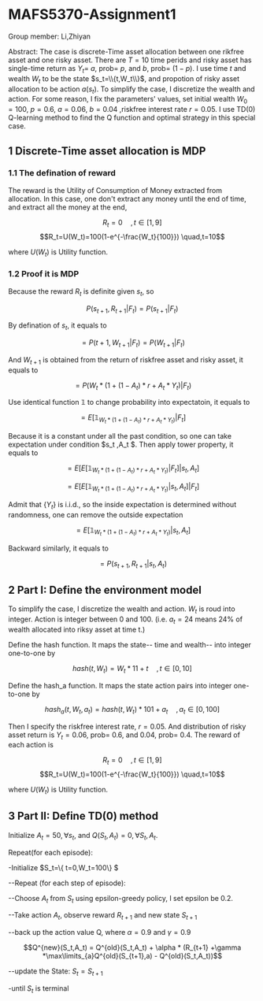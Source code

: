 # MAFS5370-Assignment1
Group member: Li,Zhiyan

Abstract: The case is discrete-Time asset allocation between one rikfree asset and one risky asset. There are $T=10$ time perids and risky asset has single-time return as $Y_t$= $a$, prob= $p$, and $b$, prob= $(1-p)$. I use time $t$ and wealth $W_t$ to be the state $s_t=\\{t,W_t\\}$, and propotion of risky asset allocation to be action $a(s_t)$. To simplify the case, I discretize the wealth and action. For some reason, I fix the parameters' values, set initial wealth $W_0=100$, $p=0.6$, $a=0.06$, $b=0.04$ ,riskfree interest rate $r=0.05$. I use TD(0) Q-learning method to find the Q function and optimal strategy in this special case.

## 1 Discrete-Time asset allocation is MDP
### 1.1 The defination of reward
The reward is the Utility of Consumption of Money extracted from allocation. In this case, one don't extract any money until the end of time, and extract all the money at the end,

$$R_t=0 \quad, t \in [1,9]$$
$$R_t=U(W_t)=100(1-e^{-\frac{W_t}{100}}) \quad,t=10$$

where $U(W_t)$ is Utility function.


### 1.2 Proof it is MDP
Because the reward $R_t$ is definite given $s_t$, so 

$$P(s_{t+1},R_{t+1}|F_t)=P(s_{t+1}|F_t)$$

By defination of $s_t$, it equals to

$$=P(t+1,W_{t+1}|F_t)=P(W_{t+1}|F_t)$$

And $W_{t+1}$ is obtained from the return of riskfree asset and risky asset, it equals to

$$=P(W_t * (1+(1-A_t )*r+A_t * Y_t )|F_t )$$

Use identical function $\mathbb{1}$ to change probability into expectatoin, it equals to

$$=E[\mathbb{1}_{W_t * (1+(1-A_t )*r+A_t * Y_t )} |F_t ]$$

Because it is a constant under all the past condition, so one can take expectation under condition $s_t ,A_t $. Then apply tower property, it equals to

$$=E[ E[ \mathbb{1}_{W_t * (1+(1-A_t )*r+A_t * Y_t )} |F_t ] |s_t,A_t  ]$$

$$=E[ E[ \mathbb{1}_{W_t * (1+(1-A_t )*r+A_t * Y_t )} |s_t,A_t ] |F_t ]$$

Admit that $\{ Y_t \}$ is i.i.d., so the inside expectation is determined without randomness, one can remove the outside expectation

$$=E[\mathbb{1}_{W_t * (1+(1-A_t )*r+A_t * Y_t )} |s_t,A_t ]$$

Backward similarly, it equals to

$$=P(s_{t+1},R_{t+1}|s_t,A_t)$$

## 2 Part I: Define the environment model
To simplify the case, I discretize the wealth and action. $W_t$ is roud into integer. Action is integer between 0 and 100. (i.e. $a_t=24$ means 24% of wealth allocated into riksy asset at time t.)

Define the hash function. It maps the state-- time and wealth-- into integer one-to-one by

$$hash(t,W_t) = W_t * 11 + t \quad, t\in [0,10]$$

Define the hash_a function. It maps the state action pairs into integer one-to-one by

$$hash_a(t,W_t,a_t) = hash(t,W_t) * 101 + a_t \quad,a_t \in [0,100]$$

Then I specify the riskfree interest rate, $r=0.05$. And distribution of risky asset return is $Y_t=0.06$, prob= $0.6$, and $0.04$, prob= $0.4$. The reward of each action is 

$$R_t=0 \quad, t \in [1,9]$$
$$R_t=U(W_t)=100(1-e^{-\frac{W_t}{100}}) \quad,t=10$$

where $U(W_t)$ is Utility function.

## 3 Part II: Define TD(0) method
Initialize $A_t = 50, \forall s_t$, and $Q(S_t,A_t) = 0, \forall S_t,A_t$.

Repeat(for each episode):

-Initialize $S_t=\\{ t=0,W_t=100\\} $

--Repeat (for each step of episode):

--Choose $A_t$ from $S_t$ using epsilon-greedy policy, I set epsilon be 0.2.

--Take action $A_t$, observe reward $R_{t+1}$ and new state $S_{t+1}$

--back up the action value Q, where $\alpha = 0.9$ and $\gamma = 0.9$

$$Q^{new}(S_t,A_t) = Q^{old}(S_t,A_t) + \alpha * (R_{t+1} +\gamma *\max\limits_{a}Q^{old}(S_{t+1},a) - Q^{old}(S_t,A_t))$$

--update the State: $S_t=S_{t+1}$

-until $S_t$ is terminal
